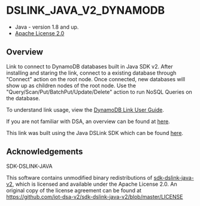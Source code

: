# DSLINK_JAVA_V2_DYNAMODB

* Java - version 1.8 and up.
* [Apache License 2.0](http://www.apache.org/licenses/LICENSE-2.0)


## Overview

Link to connect to DynamoDB databases built in Java SDK v2. After installing and staring the link, connect to a existing database through "Connect" action on the root node. Once connected, new databases will show up as children nodes of the root node. Use the "Query/Scan/Put/BatchPut/Update/Delete" action to run NoSQL Queries on the database.

To understand link usage, view the [DynamoDB Link User Guide](https://github.com/iot-dsa-v2/dslink-java-v2-dynamodb/blob/master/DynamoDB-Link-User-Guide.docx).

If you are not familiar with DSA, an overview can be found at
[here](http://iot-dsa.org/get-started/how-dsa-works).

This link was built using the Java DSLink SDK which can be found
[here](https://github.com/iot-dsa-v2/sdk-dslink-java).


## Acknowledgements

SDK-DSLINK-JAVA

This software contains unmodified binary redistributions of 
[sdk-dslink-java-v2](https://github.com/iot-dsa-v2/sdk-dslink-java-v2), which is licensed 
and available under the Apache License 2.0. An original copy of the license agreement can be found 
at https://github.com/iot-dsa-v2/sdk-dslink-java-v2/blob/master/LICENSE
